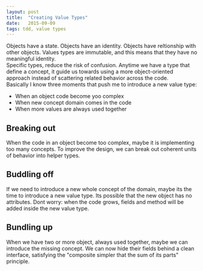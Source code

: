 ```yaml
---
layout: post
title:  "Creating Value Types"
date:   2015-09-09
tags: tdd, value types
---
```


<article>Objects have a state. Objects have an identity. Objects have reltionship with other objects. Values types are immutable, and this means that they have no meaningful identity.</article>
<article>Specific types, reduce the risk of confusion. Anytime we have a type that define a concept, it guide us towards using a more object-oriented approach instead of scattering related behavior across the code.</article>
<article>
    Basically I know three moments that push me to introduce a new value type:
    <ul>
        <li>When an object code become yoo complex</li>
        <li>When new concept domain comes in the code</li>
        <li>When more values are always used together</li>
    </ul>
</article>
<article>
    <h2>Breaking out</h2>
    <p>When the code in an object become too complex, maybe it is
    implementing too many concepts. To improve the design, we can break
    out coherent units of behavior into helper types.</p>
</article>
<article>
    <h2>Buddling off</h2>
    <p>If we need to introduce a new whole concept of the domain, maybe its
    the time to introduce a new value type. Its possible that the new object
    has no attributes. Dont worry: when the code grows, fields and method
    will be added inside the new value type.</p>
</article>
<article>
    <h2>Bundling up</h2>
    <p>When we have two or more object, always used together, maybe we can
    introduce the missing concept. We can now hide their fields behind a
    clean interface, satisfying the "composite simpler that the sum of its
    parts" principle.</p>
</article>
